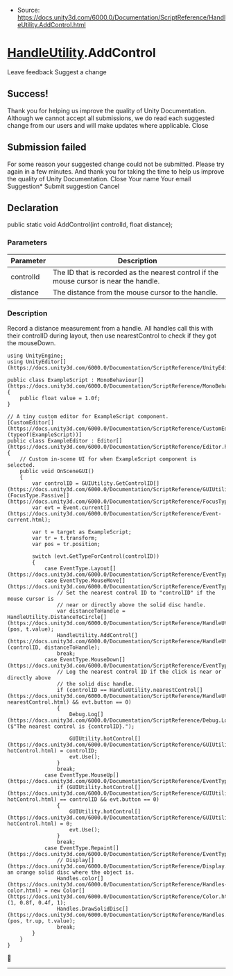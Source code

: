 * Source: https://docs.unity3d.com/6000.0/Documentation/ScriptReference/HandleUtility.AddControl.html

#  [HandleUtility](https://docs.unity3d.com/6000.0/Documentation/ScriptReference/HandleUtility.html).AddControl
Leave feedback
Suggest a change
## Success!
Thank you for helping us improve the quality of Unity Documentation. Although we cannot accept all submissions, we do read each suggested change from our users and will make updates where applicable.
Close
## Submission failed
For some reason your suggested change could not be submitted. Please <a>try again</a> in a few minutes. And thank you for taking the time to help us improve the quality of Unity Documentation.
Close
Your name Your email Suggestion* Submit suggestion
Cancel
## Declaration
public static void AddControl(int controlId, float distance); 
### Parameters
Parameter | Description  
---|---  
controlId | The ID that is recorded as the nearest control if the mouse cursor is near the handle.  
distance | The distance from the mouse cursor to the handle.  
### Description
Record a distance measurement from a handle.
All handles call this with their controlID during layout, then use nearestControl to check if they got the mouseDown.
```
using UnityEngine;
using UnityEditor[](https://docs.unity3d.com/6000.0/Documentation/ScriptReference/UnityEditor.html);

public class ExampleScript : MonoBehaviour[](https://docs.unity3d.com/6000.0/Documentation/ScriptReference/MonoBehaviour.html)
{
    public float value = 1.0f;
}

// A tiny custom editor for ExampleScript component.
[CustomEditor[](https://docs.unity3d.com/6000.0/Documentation/ScriptReference/CustomEditor.html)(typeof(ExampleScript))]
public class ExampleEditor : Editor[](https://docs.unity3d.com/6000.0/Documentation/ScriptReference/Editor.html)
{
    // Custom in-scene UI for when ExampleScript component is selected.
    public void OnSceneGUI()
    {
        var controlID = GUIUtility.GetControlID[](https://docs.unity3d.com/6000.0/Documentation/ScriptReference/GUIUtility.GetControlID.html)(FocusType.Passive[](https://docs.unity3d.com/6000.0/Documentation/ScriptReference/FocusType.Passive.html));
        var evt = Event.current[](https://docs.unity3d.com/6000.0/Documentation/ScriptReference/Event-current.html);

        var t = target as ExampleScript;
        var tr = t.transform;
        var pos = tr.position;

        switch (evt.GetTypeForControl(controlID))
        {
            case EventType.Layout[](https://docs.unity3d.com/6000.0/Documentation/ScriptReference/EventType.Layout.html):
            case EventType.MouseMove[](https://docs.unity3d.com/6000.0/Documentation/ScriptReference/EventType.MouseMove.html):
                // Set the nearest control ID to "controlID" if the mouse cursor is
                // near or directly above the solid disc handle.
                var distanceToHandle = HandleUtility.DistanceToCircle[](https://docs.unity3d.com/6000.0/Documentation/ScriptReference/HandleUtility.DistanceToCircle.html)(pos, t.value);
                HandleUtility.AddControl[](https://docs.unity3d.com/6000.0/Documentation/ScriptReference/HandleUtility.AddControl.html)(controlID, distanceToHandle);
                break;
            case EventType.MouseDown[](https://docs.unity3d.com/6000.0/Documentation/ScriptReference/EventType.MouseDown.html):
                // Log the nearest control ID if the click is near or directly above
                // the solid disc handle.
                if (controlID == HandleUtility.nearestControl[](https://docs.unity3d.com/6000.0/Documentation/ScriptReference/HandleUtility-nearestControl.html) && evt.button == 0)
                {
                    Debug.Log[](https://docs.unity3d.com/6000.0/Documentation/ScriptReference/Debug.Log.html)($"The nearest control is {controlID}.");

                    GUIUtility.hotControl[](https://docs.unity3d.com/6000.0/Documentation/ScriptReference/GUIUtility-hotControl.html) = controlID;
                    evt.Use();
                }
                break;
            case EventType.MouseUp[](https://docs.unity3d.com/6000.0/Documentation/ScriptReference/EventType.MouseUp.html):
                if (GUIUtility.hotControl[](https://docs.unity3d.com/6000.0/Documentation/ScriptReference/GUIUtility-hotControl.html) == controlID && evt.button == 0)
                {
                    GUIUtility.hotControl[](https://docs.unity3d.com/6000.0/Documentation/ScriptReference/GUIUtility-hotControl.html) = 0;
                    evt.Use();
                }
                break;
            case EventType.Repaint[](https://docs.unity3d.com/6000.0/Documentation/ScriptReference/EventType.Repaint.html):
                // Display[](https://docs.unity3d.com/6000.0/Documentation/ScriptReference/Display.html) an orange solid disc where the object is.
                Handles.color[](https://docs.unity3d.com/6000.0/Documentation/ScriptReference/Handles-color.html) = new Color[](https://docs.unity3d.com/6000.0/Documentation/ScriptReference/Color.html)(1, 0.8f, 0.4f, 1);
                Handles.DrawSolidDisc[](https://docs.unity3d.com/6000.0/Documentation/ScriptReference/Handles.DrawSolidDisc.html)(pos, tr.up, t.value);
                break;
        }
    }
}

```

* * *
